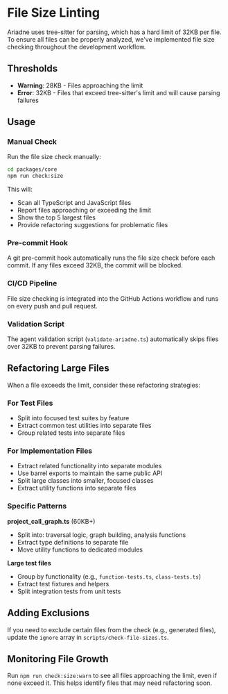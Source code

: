 # File Size Linting

Ariadne uses tree-sitter for parsing, which has a hard limit of 32KB per file. To ensure all files can be properly analyzed, we've implemented file size checking throughout the development workflow.

## Thresholds

- **Warning**: 28KB - Files approaching the limit
- **Error**: 32KB - Files that exceed tree-sitter's limit and will cause parsing failures

## Usage

### Manual Check

Run the file size check manually:

```bash
cd packages/core
npm run check:size
```

This will:
- Scan all TypeScript and JavaScript files
- Report files approaching or exceeding the limit
- Show the top 5 largest files
- Provide refactoring suggestions for problematic files

### Pre-commit Hook

A git pre-commit hook automatically runs the file size check before each commit. If any files exceed 32KB, the commit will be blocked.

### CI/CD Pipeline

File size checking is integrated into the GitHub Actions workflow and runs on every push and pull request.

### Validation Script

The agent validation script (`validate-ariadne.ts`) automatically skips files over 32KB to prevent parsing failures.

## Refactoring Large Files

When a file exceeds the limit, consider these refactoring strategies:

### For Test Files
- Split into focused test suites by feature
- Extract common test utilities into separate files
- Group related tests into separate files

### For Implementation Files
- Extract related functionality into separate modules
- Use barrel exports to maintain the same public API
- Split large classes into smaller, focused classes
- Extract utility functions into separate files

### Specific Patterns

**project_call_graph.ts** (60KB+)
- Split into: traversal logic, graph building, analysis functions
- Extract type definitions to separate file
- Move utility functions to dedicated modules

**Large test files**
- Group by functionality (e.g., `function-tests.ts`, `class-tests.ts`)
- Extract test fixtures and helpers
- Split integration tests from unit tests

## Adding Exclusions

If you need to exclude certain files from the check (e.g., generated files), update the `ignore` array in `scripts/check-file-sizes.ts`.

## Monitoring File Growth

Run `npm run check:size:warn` to see all files approaching the limit, even if none exceed it. This helps identify files that may need refactoring soon.